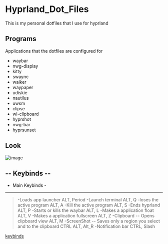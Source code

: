 # Hyprland_Dot_Files
This is my personal dotfiles that I use for hyprland 

## Programs 
Applications that the dotfiles are configured for

- waybar
- nwg-display
- kitty
- swaync
- walker
- waypaper
- udiskie
- nautilus
- uwsm
- clipse
- wl-clipboard
- hyprshot
- nwg-bar
- hyprsunset


## Look
![image](https://github.com/user-attachments/assets/f61433b5-8d7d-4fb6-b6f1-eaefd5ba654b)


## -- Keybinds --

- Main Keybinds -
 ---------------

>-Loads app launcher
>ALT, Period
>-Launch terminal
>ALT, Q
>-loses the active program
>ALT, A
>-Kill the active program
>ALT, S
>-Ends hyprland
>ALT, P
>-Starts or kills the waybar
>ALT, L
>-Makes a application float
>ALT, V
>-Makes a application fullscreen
>ALT, Z
>-Clipboard -- Opens clipboard view
>ALT, M
>-ScreenShot -- Saves only a region you select and to the clipboard
>CTRL ALT, Alt_R
>-Notification bar
>CTRL, Slash



[keybinds](https://github.com/Gard6n/Hyprland_Dot_Files/wiki/Keybinds)

